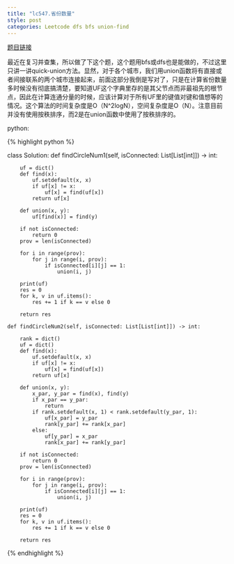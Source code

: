 ```yaml
---
title: "lc547.省份数量"
style: post
categories: Leetcode dfs bfs union-find
---
```


[题目链接](https://leetcode-cn.com/problems/number-of-provinces/)

最近在复习并查集，所以做了下这个题，这个题用bfs或dfs也是能做的，不过这里只讲一讲quick-union方法。显然，对于各个城市，我们用union函数将有直接或者间接联系的两个城市连接起来，前面这部分我倒是写对了，只是在计算省份数量多时候没有彻底搞清楚，要知道UF这个字典里存的是其父节点而非最祖先的根节点，因此在计算连通分量的时候，应该计算对于所有UF里的键值对键和值想等的情况。这个算法的时间复杂度是O（N^2logN），空间复杂度是O（N）。注意目前并没有使用按秩排序，而2是在union函数中使用了按秩排序的。

python:

{% highlight python %}

class Solution:
    def findCircleNum1(self, isConnected: List[List[int]]) -> int:
        
        uf = dict()
        def find(x):
            uf.setdefault(x, x)
            if uf[x] != x:
                uf[x] = find(uf[x])
            return uf[x]

        def union(x, y):
            uf[find(x)] = find(y)

        if not isConnected:
            return 0
        prov = len(isConnected)

        for i in range(prov):
            for j in range(i, prov):
                if isConnected[i][j] == 1:
                    union(i, j)
        
        print(uf)
        res = 0
        for k, v in uf.items():
            res += 1 if k == v else 0

        return res
		
    def findCircleNum2(self, isConnected: List[List[int]]) -> int:
        
        rank = dict()
        uf = dict()
        def find(x):
            uf.setdefault(x, x)
            if uf[x] != x:
                uf[x] = find(uf[x])
            return uf[x]

        def union(x, y):
            x_par, y_par = find(x), find(y)
            if x_par == y_par:
                return
            if rank.setdefault(x, 1) < rank.setdefault(y_par, 1):
                uf[x_par] = y_par
                rank[y_par] += rank[x_par]
            else:
                uf[y_par] = x_par
                rank[x_par] += rank[y_par]

        if not isConnected:
            return 0
        prov = len(isConnected)

        for i in range(prov):
            for j in range(i, prov):
                if isConnected[i][j] == 1:
                    union(i, j)
        
        print(uf)
        res = 0
        for k, v in uf.items():
            res += 1 if k == v else 0

        return res
{% endhighlight %}

